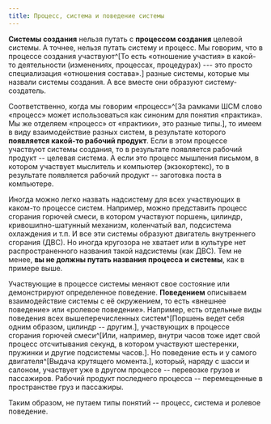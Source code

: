```yaml
---
title: Процесс, система и поведение системы
---
```


**Системы создания** нельзя путать с **процессом создания** целевой
системы. А точнее, нельзя путать систему и процесс. Мы говорим, что в
процессе создания участвуют^[То есть «отношение участия»
в какой-то деятельности (изменениях, процессах, процедурах) --- это
просто специализация «отношения состава».] разные
системы, которые мы назвали системы создания. А все вместе они образуют
систему-создатель.

Соответственно, когда мы говорим «процесс»^[За рамками
ШСМ слово «процесс» может использоваться как синоним для понятия
«практика». Мы же отделяем «процесс» от «практики», это разные
типы.], то имеем в виду взаимодействие разных систем, в
результате которого **появляется какой-то рабочий продукт**. Если в этом
процессе участвуют системы создания, то в результате появляется рабочий
продукт -- целевая система. А если это процесс мышления письмом, в
котором участвует мыслитель и компьютер (экзокортекс), то в результате
появляется рабочий продукт -- заготовка поста в компьютере.

Иногда можно легко назвать надсистему для всех участвующих в каком-то
процессе систем. Например, можно представить процесс сгорания горючей
смеси, в котором участвуют поршень, цилиндр, кривошипно-шатунный
механизм, коленчатый вал, подсистема охлаждения и т.п. И все эти системы
образуют двигатель внутреннего сгорания (ДВС). Но иногда кругозора не
хватает или в культуре нет распространенного названия такой надсистемы
(как ДВС). Тем не менее, **вы не должны путать названия** **процесса**
**и системы**, как в примере выше.

Участвующие в процессе системы меняют свое состояние или демонстрируют
определенное поведение. **Поведением** описываем взаимодействие системы
с её окружением, то есть «внешнее поведение» или «ролевое поведение».
Например, есть отдельные виды поведения всех вышеперечисленных
систем^[Поршень ведет себя одним образом, цилиндр --
другим.], участвующих в процессе сгорания горючей
смеси^[Или, например, внутри часов тоже идет свой
процесс отсчитывания секунд, в котором участвуют шестеренки, пружинки и
другие подсистемы часов.]. Но поведение есть и у самого
двигателя^[Выдача крутящего момента.],
который, наряду с шасси и салоном, участвует уже в другом процессе --
перевозке грузов и пассажиров. Рабочий продукт последнего процесса --
перемещенные в пространстве груз и пассажиры.

Таким образом, не путаем типы понятий -- процесс, система и ролевое
поведение.
